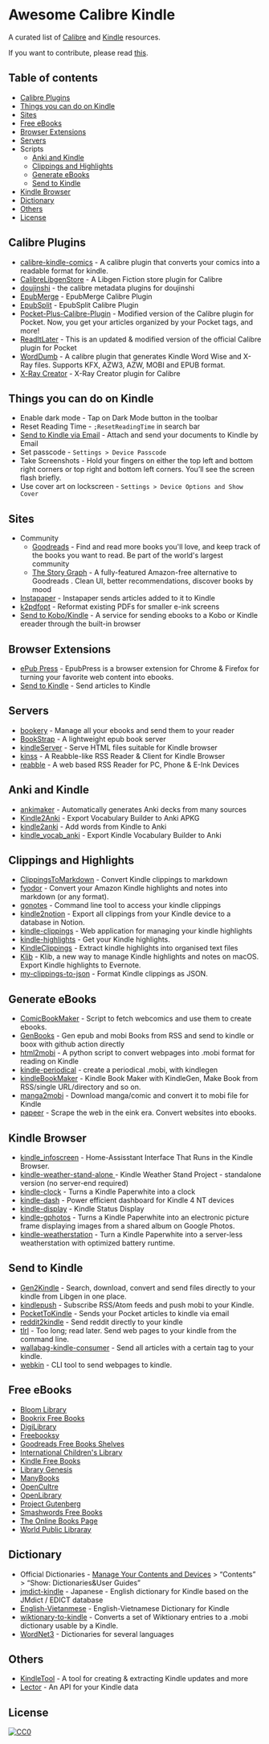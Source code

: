 # Awesome Calibre Kindle

A curated list of [Calibre](https://github.com/kovidgoyal/calibre) and [Kindle](https://wiki.604kph.xyz/wiki/Amazon_Kindle?lang=en) resources.

If you want to contribute, please read [this](CONTRIBUTING.md).

## Table of contents

- [Calibre Plugins](#calibre-plugins)
- [Things you can do on Kindle](#things-you-can-do-on-kindle)
- [Sites](#useful-sites)
- [Free eBooks](#free-ebooks)
- [Browser Extensions](#browser-extensions)
- [Servers](#servers)
- Scripts
    - [Anki and Kindle](#anki-and-kindle)
    - [Clippings and Highlights](#clippings-and-highlights)
    - [Generate eBooks](#generate-ebooks)
    - [Send to Kindle](#send-to-kindle)
- [Kindle Browser](#kindle-browser)
- [Dictionary](#dictionary)
- [Others](#others)
- [License](#license)

## Calibre Plugins
* [ calibre-kindle-comics](https://github.com/pavelzw/calibre-kindle-comics) - A calibre plugin that converts your comics into a readable format for kindle.
* [CalibreLibgenStore](https://github.com/fallaciousreasoning/CalibreLibgenStore) -  A Libgen Fiction store plugin for Calibre 
* [doujinshi](https://github.com/yingziwu/doujinshi_metadata_plugins) -  the calibre metadata plugins for doujinshi 
* [EpubMerge](https://github.com/JimmXinu/EpubMerge) - EpubMerge Calibre Plugin 
* [EpubSplit](https://github.com/JimmXinu/EpubSplit) -  EpubSplit Calibre Plugin 
* [Pocket-Plus-Calibre-Plugin](https://github.com/mmagnus/Pocket-Plus-Calibre-Plugin) - Modified version of the Calibre plugin for Pocket. Now, you get your articles organized by your Pocket tags, and more!
* [ReadItLater](https://github.com/onlyhavecans/ReadItLater-Calibre-Plugin) -  This is an updated & modified version of the official Calibre plugin for Pocket
* [WordDumb](https://github.com/xxyzz/WordDumb) - A calibre plugin that generates Kindle Word Wise and X-Ray files. Supports KFX, AZW3, AZW, MOBI and EPUB format.
* [X-Ray Creator](https://github.com/szarroug3/X-Ray_Calibre_Plugin) - X-Ray Creator plugin for Calibre

## Things you can do on Kindle
* Enable dark mode - Tap on Dark Mode button in the toolbar
* Reset Reading Time - `;ResetReadingTime` in search bar
* [Send to Kindle via Email](https://www.amazon.com/sendtokindle/email) - Attach and send your documents to Kindle by Email
* Set passcode - `Settings > Device Passcode`
* Take Screenshots - Hold your fingers on either the top left and bottom right corners or top right and bottom left corners. You’ll see the screen flash briefly.
* Use cover art on lockscreen - `Settings > Device Options and Show Cover`

## Sites
* Community
    * [Goodreads](https://goodreads.com) - Find and read more books you'll love, and keep track of the books you want to read. Be part of the world's largest community
    * [The Story Graph](https://thestorygraph.com) -  A fully-featured Amazon-free alternative to Goodreads . Clean UI, better recommendations, discover books by mood
* [Instapaper](https://www.instapaper.com/) - Instapaper sends articles added to it to Kindle
* [k2pdfopt](http://www.willus.com/k2pdfopt/) - Reformat existing PDFs for smaller e-ink screens
* [Send to Kobo/Kindle](https://send.djazz.se/) -  A service for sending ebooks to a Kobo or Kindle ereader through the built-in browser 

## Browser Extensions
* [ePub Press](https://epub.press/) - EpubPress is a browser extension for Chrome & Firefox for turning your favorite web content into ebooks.
* [Send to Kindle](https://chrome.google.com/webstore/detail/send-to-kindle-for-google/cgdjpilhipecahhcilnafpblkieebhea) - Send articles to Kindle

## Servers
* [bookery](https://github.com/Patrick-Vogt/bookery) -  Manage all your ebooks and send them to your reader
* [BookStrap](https://github.com/aeroith/BookStrap) - A lightweight epub book server
* [kindleServer](https://github.com/edgartaor/kindleServer) - Serve HTML files suitable for Kindle browser
* [kinss](https://github.com/xizeyoupan/kinss) -  A Reabble-like RSS Reader & Client for Kindle Browser 
* [reabble](https://github.com/oxyry/reabble) - A web based RSS Reader for PC, Phone & E-Ink Devices 

## Anki and Kindle
* [ ankimaker](https://github.com/carllacan/ankimaker) - Automatically generates Anki decks from many sources
* [Kindle2Anki](https://github.com/NdYAG/Kindle2Anki) - Export Vocabulary Builder to Anki APKG
* [kindle2anki](https://github.com/psamim/kindle2anki) - Add words from Kindle to Anki
* [kindle_vocab_anki](https://github.com/wzyboy/kindle_vocab_anki) - Export Kindle Vocabulary Builder to Anki

## Clippings and Highlights
* [ ClippingsToMarkdown](https://github.com/wangandi520/ClippingsToMarkdown) - Convert Kindle clippings to markdown
* [fyodor](https://github.com/rc2dev/fyodor) - Convert your Amazon Kindle highlights and notes into markdown (or any format).
* [gonotes](https://github.com/turbaszek/gonotes) - Command line tool to access your kindle clippings
* [kindle2notion](https://github.com/paperboi/kindle2notion) -  Export all clippings from your Kindle device to a database in Notion. 
* [kindle-clippings](https://github.com/mammuth/kindle-clippings) - Web application for managing your kindle highlights
* [kindle-highlights](https://github.com/speric/kindle-highlights) - Get your Kindle highlights.
* [KindleClippings](https://github.com/robertmartin8/KindleClippings) - Extract kindle highlights into organised text files
* [Klib](https://github.com/toolinbox/Klib) - Klib, a new way to manage Kindle highlights and notes on macOS. Export Kindle highlights to Evernote.
* [my-clippings-to-json](https://github.com/maxhallinan/my-clippings-to-json) - Format Kindle clippings as JSON.

## Generate eBooks
* [ComicBookMaker](https://github.com/SylvainDe/ComicBookMaker) - Script to fetch webcomics and use them to create ebooks.
* [GenBooks](https://github.com/carey036/GenBooks) - Gen epub and mobi Books from RSS and send to kindle or boox with github action directly
* [html2mobi](https://github.com/moshfiqur/html2mobi) - A python script to convert webpages into .mobi format for reading on Kindle
* [kindle-periodical](https://github.com/moszeed/kindle-periodical) -  create a periodical .mobi, with kindlegen 
* [kindleBookMaker](https://github.com/barretlee/kindleBookMaker) - Kindle Book Maker with KindleGen, Make Book from RSS/single URL/directory and so on.
* [manga2mobi](https://github.com/KevCui/manga2mobi) - Download manga/comic and convert it to mobi file for Kindle
* [papeer](https://github.com/lapwat/papeer) - Scrape the web in the eink era. Convert websites into ebooks.

## Kindle Browser
* [kindle_infoscreen](https://github.com/hermannsblum/kindle_infoscreen) - Home-Assisstant Interface That Runs in the Kindle Browser.
* [kindle-weather-stand-alone ](https://github.com/x-magic/kindle-weather-stand-alone) - Kindle Weather Stand Project - standalone version (no server-end required)
* [kindle-clock](https://github.com/mattzzw/kindle-clock) - Turns a Kindle Paperwhite into a clock
* [kindle-dash](https://github.com/pascalw/kindle-dash) - Power efficient dashboard for Kindle 4 NT devices
* [kindle-display](https://github.com/dennisreimann/kindle-display) - Kindle Status Display
* [kindle-gphotos](https://github.com/mattzzw/kindle-gphotos) - Turns a Kindle Paperwhite into an electronic picture frame displaying images from a shared album on Google Photos.
* [kindle-weatherstation](https://github.com/mattzzw/kindle-weatherstation) - Turn a Kindle Paperwhite into a server-less weatherstation with optimized battery runtime.

## Send to Kindle
* [Gen2Kindle](https://github.com/shashanoid/Gen2Kindle) - Search, download, convert and send files directly to your kindle from Libgen in one place.
* [kindlepush](https://github.com/zhengchun/kindlepush) - Subscribe RSS/Atom feeds and push mobi to your Kindle.
* [PocketToKindle](https://github.com/sejka/PocketToKindle) - Sends your Pocket articles to kindle via email
* [reddit2kindle](https://github.com/JamieMagee/reddit2kindle) - Send reddit directly to your kindle
* [tlrl](https://github.com/sodiumjoe/tlrl) - Too long; read later. Send web pages to your kindle from the command line.
* [wallabag-kindle-consumer](https://github.com/janLo/wallabag-kindle-consumer) - Send all articles with a certain tag to your kindle.
* [webkin](https://github.com/mr-karan/webkin) - CLI tool to send webpages to kindle. 

## Free eBooks 
* [Bloom Library](https://bloomlibrary.org/)
* [Bookrix Free Books](https://www.bookrix.com/books.html)
* [DigiLibrary](https://digilibraries.com/)
* [Freebooksy](https://www.freebooksy.com/featured-books/)
* [Goodreads Free Books Shelves](https://www.goodreads.com/shelf/show/free-online)
* [International Children's Library](http://en.childrenslibrary.org/library/books.html)
* [Kindle Free Books](https://www.amazon.com/b?ie=UTF8&node=20102661011)
* [Library Genesis](https://libgen.is/)
* [ManyBooks](https://manybooks.net/)
* [OpenCultre](https://www.openculture.com/free_ebooks)
* [OpenLibrary](https://openlibrary.org/subjects/accessible_book#ebooks=true)
* [Project Gutenberg](http://www.gutenberg.org/)
* [Smashwords Free Books](https://www.smashwords.com/shelves/home/1/free/any)
* [The Online Books Page](http://digital.library.upenn.edu/books/)
* [World Public Libraray](http://worldpubliclibrary.org/)

## Dictionary
* Official Dictionaries - [Manage Your Contents and Devices](https://www.amazon.com/mn/dcw/myx.html) > “Contents” > “Show: Dictionaries&User Guides”
* [jmdict-kindle](https://github.com/jmdict-kindle/jmdict-kindle) - Japanese - English dictionary for Kindle based on the JMdict / EDICT database
* [English-Vietanmese](https://github.com/ntd172/kindle-dict) - English-Vietnamese Dictionary for Kindle
* [wiktionary-to-kindle](https://github.com/nyg/wiktionary-to-kindle) - Converts a set of Wiktionary entries to a .mobi dictionary usable by a Kindle.
* [WordNet3](http://eb.lv/) - Dictionaries for several languages

## Others
* [KindleTool](https://github.com/NiLuJe/KindleTool) -  A tool for creating & extracting Kindle updates and more 
* [Lector](https://github.com/msuozzo/Lector) - An API for your Kindle data

## License

[![CC0](https://licensebuttons.net/p/zero/1.0/88x31.png)](https://creativecommons.org/publicdomain/zero/1.0/)
 
